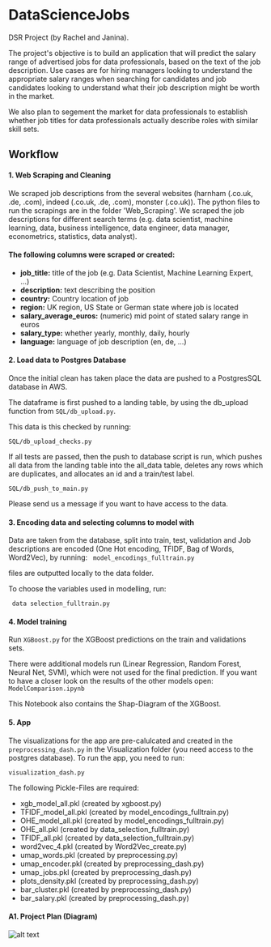 # DataScienceJobs
DSR Project (by Rachel and Janina).

The project's objective is to build an application that will predict the salary range of advertised jobs for data professionals, based on the text of the job description. Use cases are for hiring managers looking to understand the appropriate salary ranges when searching for candidates and job candidates looking to understand what their job description might be worth in the market.

We also plan to segement the market for data professionals to establish whether job titles for data professionals actually describe roles with similar skill sets.

## Workflow

#### 1. Web Scraping and Cleaning
We scraped job descriptions from the several websites (harnham (.co.uk, .de, .com), indeed (.co.uk, .de, .com), monster 
(.co.uk)). The python files to run the scrapings are in the folder 'Web_Scraping'. We scraped the job descriptions for 
different search terms (e.g. data scientist, machine learning, data, business intelligence, data engineer, data manager,
econometrics, statistics, data analyst).

#### The following columns were scraped or created:
* __job_title:__ title of the job (e.g. Data Scientist, Machine Learning Expert, ...)
* __description:__ text describing the position
* __country:__ Country location of job 
* __region:__ UK region, US State or German state where job is located
* __salary_average_euros:__ (numeric) mid point of stated salary range in euros
* __salary_type:__ whether yearly, monthly, daily, hourly
* __language:__ language of job description (en, de, ...)

#### 2. Load data to Postgres Database

Once the initial clean has taken place the data are pushed to a PostgresSQL database in AWS.

The dataframe is first pushed to a landing table, by using the db_upload function from ```SQL/db_upload.py```.

This data is this checked by running:

```SQL/db_upload_checks.py```

If all tests are passed, then the push to database script is run, which pushes all data from the landing table into the all_data table, deletes any rows which are duplicates, and allocates an id and a train/test label.

```SQL/db_push_to_main.py ```

Please send us a message if you want to have access to the data.

#### 3. Encoding data and selecting columns to model with

Data are taken from the database, split into train, test, validation and Job descriptions are encoded (One Hot encoding, TFIDF, Bag of Words, Word2Vec), by running:
``` model_encodings_fulltrain.py```

files are outputted locally to the data folder.

To choose the variables used in modelling, run:

``` data selection_fulltrain.py```

#### 4. Model training

Run ```XGBoost.py``` for the XGBoost predictions on the train and validations sets.

There were additional models run (Linear Regression, Random Forest, Neural Net, SVM), which were not used for the final prediction. If you want to have a closer look on the results of the other models open:
```ModelComparison.ipynb```

This Notebook also contains the Shap-Diagram of the XGBoost.


#### 5. App

The visualizations for the app are pre-calulcated and created in the ````preprocessing_dash.py```` in the Visualization folder (you need access to the postgres database).
To run the app, you need to run:

````visualization_dash.py````

The following Pickle-Files are required: 

* xgb_model_all.pkl (created by xgboost.py)
* TFIDF_model_all.pkl (created by model_encodings_fulltrain.py)
* OHE_model_all.pkl (created by model_encodings_fulltrain.py)
* OHE_all.pkl (created by data_selection_fulltrain.py)
* TFIDF_all.pkl (created by data_selection_fulltrain.py)
* word2vec_4.pkl (created by Word2Vec_create.py)
* umap_words.pkl (created by preprocessing.py)
* umap_encoder.pkl (created by preprocessing_dash.py)
* umap_jobs.pkl (created by preprocessing_dash.py)
* plots_density.pkl (created by preprocessing_dash.py)
* bar_cluster.pkl (created by preprocessing_dash.py)
* bar_salary.pkl (created by preprocessing_dash.py)



#### A1. Project Plan (Diagram)



![alt text](Assets/ProjectDiagram2.png "Project Plan Diagram")